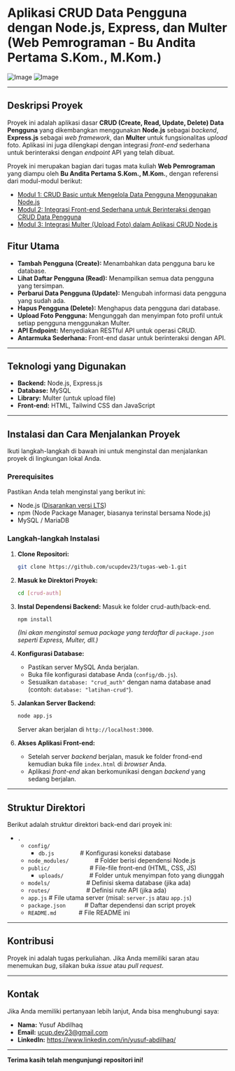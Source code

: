 # Aplikasi CRUD Data Pengguna dengan Node.js, Express, dan Multer (Web Pemrograman - Bu Andita Pertama S.Kom., M.Kom.)

![Image](https://github.com/user-attachments/assets/9a98c336-46e4-4a3a-ad10-5386b7d2a715)
![Image](https://github.com/user-attachments/assets/6ecde4fd-2d70-4459-b839-022231538fd1)

---

## Deskripsi Proyek

Proyek ini adalah aplikasi dasar **CRUD (Create, Read, Update, Delete) Data Pengguna** yang dikembangkan menggunakan **Node.js** sebagai *backend*, **Express.js** sebagai *web framework*, dan **Multer** untuk fungsionalitas *upload* foto. Aplikasi ini juga dilengkapi dengan integrasi *front-end* sederhana untuk berinteraksi dengan *endpoint* API yang telah dibuat.

Proyek ini merupakan bagian dari tugas mata kuliah **Web Pemrograman** yang diampu oleh **Bu Andita Pertama S.Kom., M.Kom.**, dengan referensi dari modul-modul berikut:
* [Modul 1: CRUD Basic untuk Mengelola Data Pengguna Menggunakan Node.js](https://medium.com/@anditaurban/crud-basic-untuk-mengelola-data-pengguna-menggunakan-node-js-418353df5f59)
* [Modul 2: Integrasi Front-end Sederhana untuk Berinteraksi dengan CRUD Data Pengguna](https://medium.com/@anditaurban/integrasi-front-end-sederhana-untuk-berinteraksi-dengan-crud-data-pengguna-dengan-endpoint-api-node-6d68db19d3c5)
* [Modul 3: Integrasi Multer (Upload Foto) dalam Aplikasi CRUD Node.js](https://medium.com/@anditaurban/integrasi-multer-upload-foto-dalam-aplikasi-crud-node-js-4a3b8475007e)

## Fitur Utama

* **Tambah Pengguna (Create):** Menambahkan data pengguna baru ke database.
* **Lihat Daftar Pengguna (Read):** Menampilkan semua data pengguna yang tersimpan.
* **Perbarui Data Pengguna (Update):** Mengubah informasi data pengguna yang sudah ada.
* **Hapus Pengguna (Delete):** Menghapus data pengguna dari database.
* **Upload Foto Pengguna:** Mengunggah dan menyimpan foto profil untuk setiap pengguna menggunakan Multer.
* **API Endpoint:** Menyediakan RESTful API untuk operasi CRUD.
* **Antarmuka Sederhana:** Front-end dasar untuk berinteraksi dengan API.

---

## Teknologi yang Digunakan

* **Backend:** Node.js, Express.js
* **Database:** MySQL
* **Library:** Multer (untuk upload file)
* **Front-end:** HTML, Tailwind CSS dan JavaScript
---

## Instalasi dan Cara Menjalankan Proyek

Ikuti langkah-langkah di bawah ini untuk menginstal dan menjalankan proyek di lingkungan lokal Anda.

### Prerequisites

Pastikan Anda telah menginstal yang berikut ini:
* Node.js ([Disarankan versi LTS](https://nodejs.org/en/download/))
* npm (Node Package Manager, biasanya terinstal bersama Node.js)
* MySQL / MariaDB

### Langkah-langkah Instalasi

1.  **Clone Repositori:**
    ```bash
    git clone https://github.com/ucupdev23/tugas-web-1.git
    ```
2.  **Masuk ke Direktori Proyek:**
    ```bash
    cd [crud-auth]
    ```
3.  **Instal Dependensi Backend:**
    Masuk ke folder crud-auth/back-end.
    ```bash
    npm install
    ```
    *(Ini akan menginstal semua package yang terdaftar di `package.json` seperti Express, Multer, dll.)*

4.  **Konfigurasi Database:**
    * Pastikan server MySQL Anda berjalan.
    * Buka file konfigurasi database Anda (`config/db.js`).
    * Sesuaikan `database: "crud_auth"` dengan nama database anad (contoh: `database: "latihan-crud"`).

5.  **Jalankan Server Backend:**
    ```bash
    node app.js
    ```
    Server akan berjalan di `http://localhost:3000`.

6.  **Akses Aplikasi Front-end:**
    * Setelah server *backend* berjalan, masuk ke folder frond-end kemudian buka file `index.html` di *browser* Anda.
    * Aplikasi *front-end* akan berkomunikasi dengan *backend* yang sedang berjalan.

---

## Struktur Direktori

Berikut adalah struktur direktori back-end dari proyek ini:

-   `.`
    -   `config/` &nbsp; &nbsp; &nbsp; &nbsp; &nbsp; &nbsp; &nbsp;
        -   `db.js` &nbsp; &nbsp; &nbsp; &nbsp; &nbsp; &nbsp; &nbsp; # Konfigurasi koneksi database
    -   `node_modules/` &nbsp; &nbsp; &nbsp; &nbsp; &nbsp; &nbsp; &nbsp; # Folder berisi dependensi Node.js
    -   `public/` &nbsp; &nbsp; &nbsp; &nbsp; &nbsp; &nbsp; &nbsp; &nbsp; &nbsp; &nbsp; &nbsp; # File-file front-end (HTML, CSS, JS)
        -   `uploads/` &nbsp; &nbsp; &nbsp; &nbsp; &nbsp; &nbsp; &nbsp; # Folder untuk menyimpan foto yang diunggah
    -   `models/` &nbsp; &nbsp; &nbsp; &nbsp; &nbsp; &nbsp; &nbsp; &nbsp; &nbsp; &nbsp; # Definisi skema database (jika ada)
    -   `routes/` &nbsp; &nbsp; &nbsp; &nbsp; &nbsp; &nbsp; &nbsp; &nbsp; &nbsp; &nbsp; # Definisi rute API (jika ada)
    -   `app.js` # File utama server (misal: `server.js` atau `app.js`)
    -   `package.json` &nbsp; &nbsp; &nbsp; &nbsp; &nbsp; # Daftar dependensi dan script proyek
    -   `README.md` &nbsp; &nbsp; &nbsp; &nbsp; &nbsp; &nbsp; # File README ini

---

## Kontribusi

Proyek ini adalah tugas perkuliahan. Jika Anda memiliki saran atau menemukan *bug*, silakan buka *issue* atau *pull request*.

---

## Kontak

Jika Anda memiliki pertanyaan lebih lanjut, Anda bisa menghubungi saya:

* **Nama:** Yusuf Abdilhaq
* **Email:** ucup.dev23@gmail.com
* **LinkedIn:** https://www.linkedin.com/in/yusuf-abdilhaq/

---

**Terima kasih telah mengunjungi repositori ini!**
